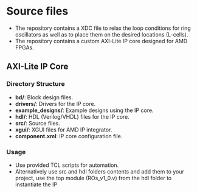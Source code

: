 # Source files
- The repository contains a XDC file to relax the loop conditions for ring oscillators as well as to place them on the desired locations (L-cells).
- The repository contains a custom AXI-Lite IP core designed for AMD FPGAs.

## AXI-Lite IP Core

### Directory Structure

- **bd/**: Block design files.
- **drivers/**: Drivers for the IP core.
- **example_designs/**: Example designs using the IP core.
- **hdl/**: HDL (Verilog/VHDL) files for the IP core.
- **src/**: Source files.
- **xgui/**: XGUI files for AMD IP integrator.
- **component.xml**: IP core configuration file.

### Usage

- Use provided TCL scripts for automation.
- Alternatively use  src and hdl folders contents and add them to your project, use the top module (ROs_v1_0.v) from the hdl folder to instantiate the IP